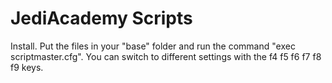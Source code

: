 # JediAcademy Scripts
Install. Put the files in your "base" folder and run the command "exec scriptmaster.cfg".
You can switch to different settings with the f4 f5 f6 f7 f8 f9 keys.
#
